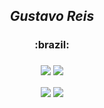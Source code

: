 <h2 align="center">
  <em>Gustavo Reis</em>
  <h3 align="center">:brazil:<h3>
</h2>

<p align="center">
    <img src="https://github-readme-stats.vercel.app/api/top-langs/?username=beyondbirthday737&hide=html&layout=compact&show_icons=true&theme=radical"/>
    <img src="https://github-readme-stats.vercel.app/api?username=beyondbirthday737&shide=html&layout=compact&show_icons=true&theme=radical"/>
</p>

<p align="center">
  <img align="center" src="https://img.shields.io/badge/Ethical%20Hacker-141321?style=flat-square&logo=Red-Hat"/>
  <img align="center" src="https://img.shields.io/badge/Developer-141321?style=flat-square&logo=homebrew"/>
</p>
